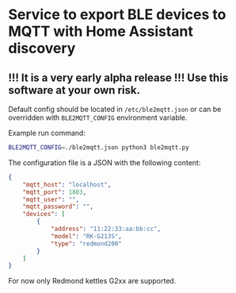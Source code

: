 # Service to export BLE devices to MQTT with Home Assistant discovery

## !!! It is a very early alpha release !!! Use this software at your own risk.

Default config should be located in `/etc/ble2mqtt.json` or 
can be overridden with `BLE2MQTT_CONFIG` environment variable.

Example run command:

```sh 
BLE2MQTT_CONFIG=./ble2mqtt.json python3 ble2mqtt.py
```

The configuration file is a JSON with the following content:

```json
{
    "mqtt_host": "localhost",
    "mqtt_port": 1883,
    "mqtt_user": "",
    "mqtt_password": "",
 	"devices": [
        {
            "address": "11:22:33:aa:bb:cc",
            "model": "RK-G213S",
            "type": "redmond200"
        }
    ]
}
```

For now only Redmond kettles G2xx are supported. 
